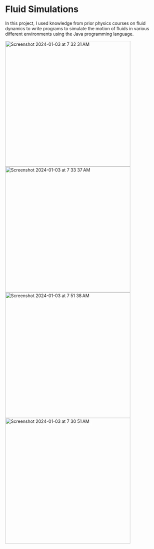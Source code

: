 # Fluid Simulations
In this project, I used knowledge from prior physics courses on fluid dynamics to write programs to simulate the motion of fluids in various different environments using the Java programming language.

<img width="400" alt="Screenshot 2024-01-03 at 7 32 31 AM" src="https://github.com/caseyhild/Fluid-Simulations/assets/44584719/d1b737bc-3d91-4447-a429-ffbe6c920edd">
<img width="400" alt="Screenshot 2024-01-03 at 7 33 37 AM" src="https://github.com/caseyhild/Fluid-Simulations/assets/44584719/cd48b02c-df72-4de0-bed5-a4bef040e446">

<img width="400" alt="Screenshot 2024-01-03 at 7 51 38 AM" src="https://github.com/caseyhild/Fluid-Simulations/assets/44584719/dc991081-9913-48cd-b640-f437c75cb7a0">
<img width="400" alt="Screenshot 2024-01-03 at 7 30 51 AM" src="https://github.com/caseyhild/Fluid-Simulations/assets/44584719/5ad183cf-89f8-41a3-b43a-87cfb8d90fea">

